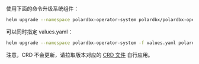 使用下面的命令升级系统组件：

```bash
helm upgrade --namespace polardbx-operator-system polardbx/polardbx-operator
```

可以同时指定 values.yaml：

```bash
helm upgrade --namespace polardbx-operator-system -f values.yaml polardbx/polardbx-operator
```

注意，CRD 不会更新，请拉取版本对应的 [CRD 文件](https://github.com/ApsaraDB/galaxykube/tree/main/charts/polardbx-operator/crds) 自行应用。
